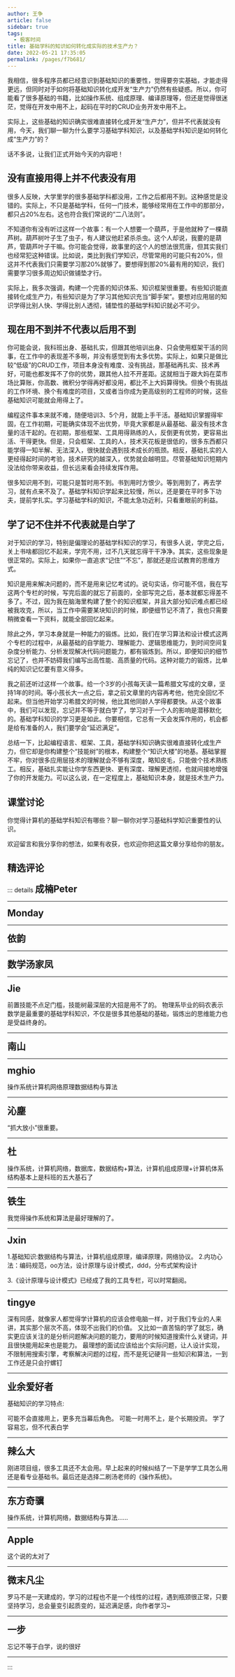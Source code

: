 ```yaml
---
author: 王争
article: false
sidebar: true
tags: 
  - 极客时间
title: 基础学科的知识如何转化成实际的技术生产力？
date: 2022-05-21 17:35:05
permalink: /pages/f7b681/
---
```

 
我相信，很多程序员都已经意识到基础知识的重要性，觉得要夯实基础，才能走得更远，但同时对于如何将基础知识转化成开发“生产力”仍然有些疑惑。所以，你可能看了很多基础的书籍，比如操作系统、组成原理、编译原理等，但还是觉得很迷茫，觉得在开发中用不上，起码在平时的CRUD业务开发中用不上。
实际上，这些基础的知识确实很难直接转化成开发“生产力”，但并不代表就没有用，今天，我们聊一聊为什么要学习基础学科知识，以及基础学科知识是如何转化成“生产力”的？
话不多说，让我们正式开始今天的内容吧！
## 没有直接用得上并不代表没有用
很多人反映，大学里学的很多基础学科都没用，工作之后都用不到。这种感觉是没错的。实际上，不只是基础学科，任何一门技术，能够经常用在工作中的那部分，都只占20%左右。这也符合我们常说的“二八法则”。
不知道你有没有听过这样一个故事：有一个人想要一个葫芦，于是他就种了一棵葫芦树。葫芦树叶子生了虫子，有人建议他赶紧杀杀虫。这个人却说，我要的是葫芦，管葫芦叶子干嘛。你可能会觉得，故事里的这个人的想法很荒唐，但其实我们也经常犯这种错误。比如说，类比到我们学知识，尽管常用的可能只有20%，但这并不代表我们只需要学习那20%就够了。要想得到那20%最有用的知识，我们需要学习很多周边知识做铺垫才行。
实际上，我多次强调，构建一个完善的知识体系、知识框架很重要。有些知识能直接转化成生产力，有些知识是为了学习其他知识充当“脚手架”。要想对应用层的知识学得比别人快、学得比别人透彻，铺垫性的基础学科知识就必不可少。
## 现在用不到并不代表以后用不到
你可能会说，我科班出身、基础扎实，但跟其他培训出身、只会使用框架干活的同事，在工作中的表现差不多啊，并没有感觉到有太多优势。实际上，如果只是做比较“低级”的CRUD工作，项目本身没有难度、没有挑战，那基础再扎实、技术再好，可能也都发挥不了你的优势，跟其他人拉不开差距。这就相当于跟大妈在菜市场比算账，你高数、微积分学得再好都没用，都比不上大妈算得快。但换个有挑战的工作环境、换个有难度的项目，又或者当你成为更高级别的工程师的时候，这些基础知识可能就会用得上了。
编程这件事本来就不难，随便培训3、5个月，就能上手干活。基础知识掌握得牢固，在工作初期，可能确实体现不出优势，毕竟大家都是从最基础、最没有技术含量的活干起的。在初期，那些框架、工具用得熟练的人，反倒更有优势，更容易出活、干得更快。但是，只会框架、工具的人，技术天花板是很低的，很多东西都只能学得一知半解、无法深入，很快就会遇到技术成长的瓶颈。相反，基础扎实的人更经得起时间的考验，技术研究的越深入，优势就会越明显。尽管基础知识短期内没法给你带来收益，但长远来看会持续发挥作用。
很多知识用不到，可能只是暂时用不到。书到用时方恨少。等到用到了，再去学习，就有点来不及了。基础学科知识学起来比较慢，所以，还是要在平时多下功夫，提前学扎实。学习基础学科的知识，不能太急功近利，只看重眼前的利益。
## 学了记不住并不代表就是白学了
对于知识的学习，特别是偏理论的基础学科知识的学习，有很多人说，学完之后，关上书啥都回忆不起来，学完不用，过不几天就忘得干干净净。其实，这些现象是很正常的。实际上，如果你一直追求“记住”“不忘”，那就还是应试教育的思维方式。
知识是用来解决问题的，而不是用来记忆考试的。说句实话，你可能不信，我在写这两个专栏的时候，写完后面的就忘了前面的，全部写完之后，基本就都忘得差不多了。不过，因为我在脑海里构建了整个的知识框架，并且大部分知识难点都已经被我攻克，所以，当工作中需要某块知识的时候，即便细节记不清了，我也只需要稍微查看一下资料，就能全部回忆起来。
除此之外，学习本身就是一种能力的锻炼。比如，我们在学习算法和设计模式这两个专栏的过程中，从最基础的自学能力、理解能力、逻辑思维能力，到时间空间复杂度分析能力、分析发现解决代码问题能力，都有锻炼到。所以，即便知识的细节忘记了，也并不妨碍我们编写出高性能、高质量的代码。这种对能力的锻炼，比单纯的知识记忆要有意义得多。
我之前还听过这样一个故事。给一个3岁的小孩每天读一篇希腊文写成的文章，坚持1年的时间。等小孩长大一点之后，拿之前文章里的内容再考他，他完全回忆不起来。但当他开始学习希腊文的时候，他比其他同龄人学得都要快。从这个故事中，我们可以发现，忘记并不等于就白学了，学习对于一个人的影响是潜移默化的。基础学科知识的学习更是如此。你要相信，它总有一天会发挥作用的，机会都是给有准备的人，我们要学会“延迟满足”。
总结一下，比起编程语言、框架、工具，基础学科知识确实很难直接转化成生产力，但它却是你构建整个“技能树”的根本，构建整个“知识大楼”的地基。基础掌握不牢，你对很多应用层技术的理解就会不够有深度，略知皮毛，只能做个技术熟练工。相反，基础扎实能让你学东西更快、更有深度、理解更透彻，也就间接地增强了你的开发能力。可以这么说，在一定程度上，基础知识本身，就是技术生产力。
## 课堂讨论
你觉得计算机的基础学科知识有哪些？聊一聊你对学习基础科学知识重要性的认识。
欢迎留言和我分享你的想法，如果有收获，也欢迎你把这篇文章分享给你的朋友。
精选评论 
 ------- 
 ::: details 
<a style='font-size:1.5em;font-weight:bold'>成楠Peter</a> 


 ----- 
<a style='font-size:1.5em;font-weight:bold'>Monday</a> 


 ----- 
<a style='font-size:1.5em;font-weight:bold'>依韵</a> 


 ----- 
<a style='font-size:1.5em;font-weight:bold'>数学汤家凤</a> 


 ----- 
<a style='font-size:1.5em;font-weight:bold'>Jie</a> 

前置技能不点足门槛，技能树最深层的大招是用不了的。
物理系毕业的码农表示数学是最重要的基础学科知识，不仅是很多其他基础的基础，锻炼出的思维能力也是受益终身的。
 ----- 
<a style='font-size:1.5em;font-weight:bold'>南山</a> 


 ----- 
<a style='font-size:1.5em;font-weight:bold'>mghio</a> 

操作系统计算机网络原理数据结构与算法
 ----- 
<a style='font-size:1.5em;font-weight:bold'>沁塵</a> 

“抓大放小”很重要。
 ----- 
<a style='font-size:1.5em;font-weight:bold'>杜</a> 

操作系统，计算机网络，数据库，数据结构+算法，计算机组成原理+计算机体系结构基本上是科班的五大基石了
 ----- 
<a style='font-size:1.5em;font-weight:bold'>铁生</a> 

我觉得操作系统和算法是最好理解的了。
 ----- 
<a style='font-size:1.5em;font-weight:bold'>Jxin</a> 

1.基础知识:数据结构与算法，计算机组成原理，编译原理，网络协议。
2.内功心法：编码规范，oo方法，设计原理与设计模式，ddd，分布式架构设计

3.《设计原理与设计模式》已经成了我的工具专栏，可以时常翻阅。
 ----- 
<a style='font-size:1.5em;font-weight:bold'>tingye</a> 

深有同感，就像家人都觉得学计算机的应该会修电脑一样，对于我们专业的人来讲，其实那个层次不高，体现不出我们的价值。
又比如一直苦恼的学了就忘，确实更应该关注的是分析问题解决问题的能力，要用的时候知道搜索什么关键词，并且很快能用起来也是能力。
最理想的面试应该给出个实际问题，让人设计实现，不限制用搜索引擎，考察解决问题的过程，而不是死记硬背一些知识和算法，一到工作还是只会拧螺钉
 ----- 
<a style='font-size:1.5em;font-weight:bold'>业余爱好者</a> 

基础知识的学习特点:

可能不会直接用上，更多充当幕后角色。
可能一时用不上，是个长期投资。
学了容易忘，但不代表白学
 ----- 
<a style='font-size:1.5em;font-weight:bold'>辣么大</a> 

刚进项目组，很多工具还不太会用。早上起来的时候纠结了一下是学学工具怎么用还是看专业基础书。最后还是选择二刷汤老师的《操作系统》。
 ----- 
<a style='font-size:1.5em;font-weight:bold'>东方奇骥</a> 

操作系统，计算机网络，数据结构与算法……
 ----- 
<a style='font-size:1.5em;font-weight:bold'>Apple</a> 

这个说的太对了
 ----- 
<a style='font-size:1.5em;font-weight:bold'>微末凡尘</a> 

罗马不是一天建成的，学习的过程也不是一个线性的过程，遇到瓶颈很正常，只要坚持学习，总会量变引起质变的，延迟满足感，向作者学习~
 ----- 
<a style='font-size:1.5em;font-weight:bold'>一步</a> 

忘记不等于白学，说的很好
 ----- 
:::